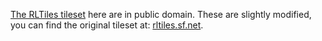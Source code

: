 [The RLTiles tileset](http://rltiles.sf.net) here are in public domain. These are slightly modified, you can find the original tileset at: [rltiles.sf.net](http://rltiles.sf.net).
